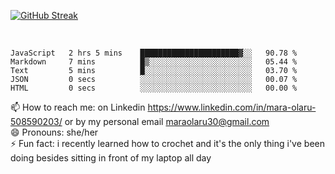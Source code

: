 

 <!--<img align="center" src="https://github-readme-stats.vercel.app/api?username=MaraxD&theme=github_dark&show_icons=true&count_private=true"/>-->
[![GitHub Streak](http://github-readme-streak-stats.herokuapp.com?user=MaraxD&theme=tokyonight_duo&align=center)](https://git.io/streak-stats)
 
 
 <br/>

<!--START_SECTION:waka-->

```text
JavaScript   2 hrs 5 mins    ██████████████████████▓░░   90.78 %
Markdown     7 mins          █▒░░░░░░░░░░░░░░░░░░░░░░░   05.44 %
Text         5 mins          █░░░░░░░░░░░░░░░░░░░░░░░░   03.70 %
JSON         0 secs          ░░░░░░░░░░░░░░░░░░░░░░░░░   00.07 %
HTML         0 secs          ░░░░░░░░░░░░░░░░░░░░░░░░░   00.00 %
```

<!--END_SECTION:waka-->
<!--[![willianrod's wakatime stats](https://github-readme-stats.vercel.app/api/wakatime?username=MaraxD)](https://github.com/anuraghazra/github-readme-stats)-->

<!--🌱 I’m currently learning: C# and Java <br/>-->
📫 How to reach me: on Linkedin https://www.linkedin.com/in/mara-olaru-508590203/ or by my personal email maraolaru30@gmail.com <br/>
😄 Pronouns: she/her <br/>
⚡ Fun fact: i recently learned how to crochet and it's the only thing i've been doing besides sitting in front of my laptop all day <br/>
 
